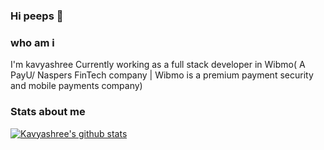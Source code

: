 ### Hi peeps 👋

<!--
**Kavyashree99/Kavyashree99** is a ✨ _special_ ✨ repository because its `README.md` (this file) appears on your GitHub profile.

Here are some ideas to get you started:

- 🔭 I’m currently working on ...
- 🌱 I’m currently learning ...
- 👯 I’m looking to collaborate on ...
- 🤔 I’m looking for help with ...
- 💬 Ask me about ...
- 📫 How to reach me: ...
- 😄 Pronouns: ...
- ⚡ Fun fact: ...
-->
### who am i
I'm kavyashree
Currently working as a full stack developer in Wibmo( A PayU/ Naspers FinTech company | Wibmo is a premium payment security and mobile payments company)

### Stats about me
[![Kavyashree's github stats](https://github-readme-stats.vercel.app/api?username=Kavyashree99)](https://github.com/Kavyashree99/github-readme-stats)
